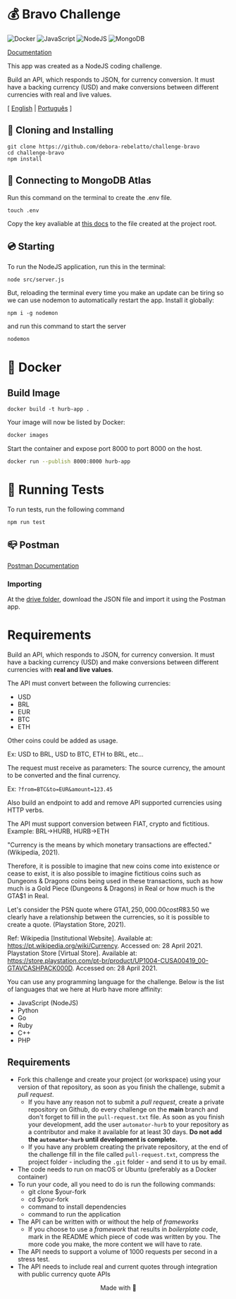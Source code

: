 # 💰 Bravo Challenge

![Docker](https://img.shields.io/badge/docker-%230db7ed.svg?style=for-the-badge&logo=docker&logoColor=white)
![JavaScript](https://img.shields.io/badge/javascript-%23323330.svg?style=for-the-badge&logo=javascript&logoColor=%23F7DF1E)
![NodeJS](https://img.shields.io/badge/node.js-6DA55F?style=for-the-badge&logo=node.js&logoColor=white)
![MongoDB](https://img.shields.io/badge/mongodb-003731?style=for-the-badge&logo=mongodb&logoColor=white)

[Documentation](docs.md)

This app was created as a NodeJS coding challenge.  

Build an API, which responds to JSON, for currency conversion. It must have a backing currency (USD) and make conversions between different currencies with real and live values.  

[ [English](README.en.md) | [Português](README.pt.md) ]


## :floppy_disk: Cloning and Installing
```
git clone https://github.com/debora-rebelatto/challenge-bravo
cd challenge-bravo
npm install
```

## :electric_plug: Connecting to MongoDB Atlas
Run this command on the terminal to create the .env file.
```
touch .env
```
Copy the key avaliable at [this docs]() to the file created at the project root.

## :cd: Starting
To run the NodeJS application, run this in the terminal:
```
node src/server.js
```

But, reloading the terminal every time you make an update can be tiring so we can use nodemon to automatically restart the app. Install it globally:
```
npm i -g nodemon
```

and run this command to start the server
```
nodemon
```

# :whale2: Docker
## Build Image
```
docker build -t hurb-app .
```

Your image will now be listed by Docker:

```bash
docker images
```
Start the container and expose port 8000 to port 8000 on the host.


```bash
docker run --publish 8000:8000 hurb-app
```

# :running: Running Tests

To run tests, run the following command

```bash
npm run test
```

## :mailbox_closed: Postman
[Postman Documentation]()  

### Importing

At the [drive folder](), download the JSON file and import it using the Postman app.


# Requirements
Build an API, which responds to JSON, for currency conversion. It must have a backing currency (USD) and make conversions between different currencies with **real and live values**.

The API must convert between the following currencies:

-   USD
-   BRL
-   EUR
-   BTC
-   ETH

Other coins could be added as usage.

Ex: USD to BRL, USD to BTC, ETH to BRL, etc...

The request must receive as parameters: The source currency, the amount to be converted and the final currency.

Ex: `?from=BTC&to=EUR&amount=123.45`

Also build an endpoint to add and remove API supported currencies using HTTP verbs.

The API must support conversion between FIAT, crypto and fictitious. Example: BRL->HURB, HURB->ETH

"Currency is the means by which monetary transactions are effected." (Wikipedia, 2021).

Therefore, it is possible to imagine that new coins come into existence or cease to exist, it is also possible to imagine fictitious coins such as Dungeons & Dragons coins being used in these transactions, such as how much is a Gold Piece (Dungeons & Dragons) in Real or how much is the GTA$1 in Real.

Let's consider the PSN quote where GTA$1,250,000.00 cost R$83.50 we clearly have a relationship between the currencies, so it is possible to create a quote. (Playstation Store, 2021).

Ref:
Wikipedia [Institutional Website]. Available at: <https://pt.wikipedia.org/wiki/Currency>. Accessed on: 28 April 2021.
Playstation Store [Virtual Store]. Available at: <https://store.playstation.com/pt-br/product/UP1004-CUSA00419_00-GTAVCASHPACK000D>. Accessed on: 28 April 2021.

You can use any programming language for the challenge. Below is the list of languages ​​that we here at Hurb have more affinity:

-   JavaScript (NodeJS)
-   Python
-   Go
-   Ruby
-   C++
-   PHP

## Requirements

-   Fork this challenge and create your project (or workspace) using your version of that repository, as soon as you finish the challenge, submit a _pull request_.
    -   If you have any reason not to submit a _pull request_, create a private repository on Github, do every challenge on the **main** branch and don't forget to fill in the `pull-request.txt` file. As soon as you finish your development, add the user `automator-hurb` to your repository as a contributor and make it available for at least 30 days. **Do not add the `automator-hurb` until development is complete.**
    -   If you have any problem creating the private repository, at the end of the challenge fill in the file called `pull-request.txt`, compress the project folder - including the `.git` folder - and send it to us by email.
-   The code needs to run on macOS or Ubuntu (preferably as a Docker container)
-   To run your code, all you need to do is run the following commands:
    -   git clone \$your-fork
    -   cd \$your-fork
    -   command to install dependencies
    -   command to run the application
-   The API can be written with or without the help of _frameworks_
    -   If you choose to use a _framework_ that results in _boilerplate code_, mark in the README which piece of code was written by you. The more code you make, the more content we will have to rate.
-   The API needs to support a volume of 1000 requests per second in a stress test.
-   The API needs to include real and current quotes through integration with public currency quote APIs

<p style="text-align:center"> Made with 🐝 </p>